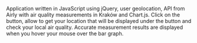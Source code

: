 Application written in JavaScript using jQuery, user geolocation, API from Airly with air quality measurements in Kraków and Chart.js.
Click on the button, allow to get your location that will be displayed under the button and check your local air quality.
Accurate measurement results are displayed when you hover your mouse over the bar graph.